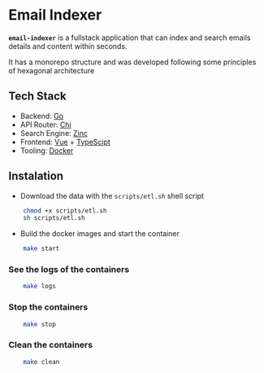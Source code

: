 # Email Indexer

**`email-indexer`** is a fullstack application that can index and search emails details and content within seconds.

It has a monorepo structure and was developed following some principles of hexagonal architecture

## Tech Stack

- Backend: [Go](https://go.dev/)
- API Router: [Chi](https://github.com/go-chi/chi)
- Search Engine: [Zinc](https://github.com/zinclabs/zinc)
- Frontend: [Vue](https://vuejs.org/) + [TypeScipt](https://www.typescriptlang.org/)
- Tooling: [Docker](https://docs.docker.com/)

## Instalation

- Download the data with the `scripts/etl.sh` shell
  script

```sh
    chmod +x scripts/etl.sh
    sh scripts/etl.sh
```

- Build the docker images and start the container

```sh
    make start
```

### See the logs of the containers

```sh
    make logs
```

### Stop the containers

```bash
    make stop
```

### Clean the containers

```bash
    make clean
```
